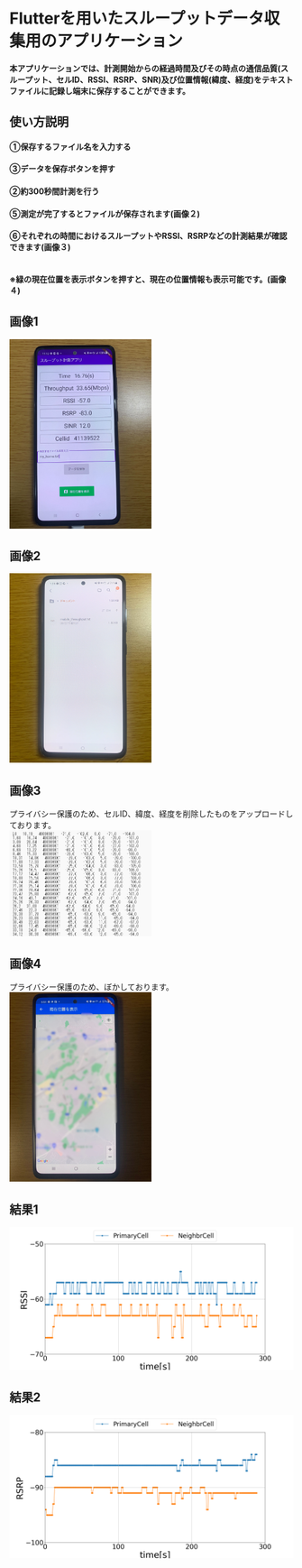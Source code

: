 # Flutterを用いたスループットデータ収集用のアプリケーション
#### 本アプリケーションでは、計測開始からの経過時間及びその時点の通信品質(スループット、セルID、RSSI、RSRP、SNR)及び位置情報(緯度、経度)をテキストファイルに記録し端末に保存することができます。
 
## 使い方説明
#### ①保存するファイル名を入力する<br>
#### ③データを保存ボタンを押す<br>
#### ②約300秒間計測を行う<br>
#### ⑤測定が完了するとファイルが保存されます(画像２)<br>
#### ⑥それぞれの時間におけるスループットやRSSI、RSRPなどの計測結果が確認できます(画像３)<br><br>
#### ※緑の現在位置を表示ボタンを押すと、現在の位置情報も表示可能です。(画像４)<br>
## 画像1
<img src="https://github.com/sanoyuuto/sano_flutter_app/blob/master/IMG_0306.jpg" width="50%" /><br>

## 画像2
<img src="https://github.com/sanoyuuto/sano_flutter_app/blob/master/screen2.jpg" width="50%" /><br>

## 画像3
プライバシー保護のため、セルID、緯度、経度を削除したものをアップロードしております。<br>
<img src="https://github.com/sanoyuuto/sano_flutter_app/blob/master/data1.png" width="50%" />

## 画像4
プライバシー保護のため、ぼかしております。<br>
<img src="https://github.com/sanoyuuto/sano_flutter_app/blob/master/screen4.jpg" width="50%" />

## 結果1
<img src=https://github.com/sanoyuuto/sano_flutter_app/blob/master/Neighbor_RSSI.png />

## 結果2
<img src=https://github.com/sanoyuuto/sano_flutter_app/blob/master/Neighbor_RSRP.png />
